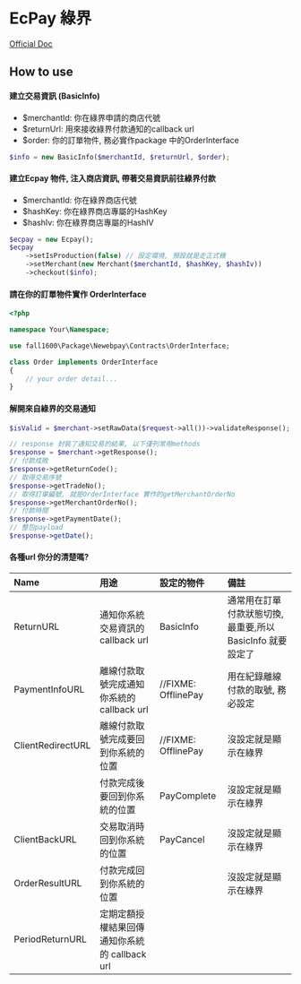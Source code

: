 # EcPay 綠界

[Official Doc](https://www.ecpay.com.tw/Content/files/ecpay_011.pdf)

## How to use

#### 建立交易資訊 (BasicInfo)
 - $merchantId: 你在綠界申請的商店代號
 - $returnUrl: 用來接收綠界付款通知的callback url
 - $order: 你的訂單物件, 務必實作package 中的OrderInterface
```php
$info = new BasicInfo($merchantId, $returnUrl, $order);
```

#### 建立Ecpay 物件, 注入商店資訊, 帶著交易資訊前往綠界付款
 - $merchantId: 你在綠界商店代號
 - $hashKey: 你在綠界商店專屬的HashKey
 - $hashIv: 你在綠界商店專屬的HashIV
 
```php
$ecpay = new Ecpay();
$ecpay
    ->setIsProduction(false) // 設定環境, 預設就是走正式機
    ->setMerchant(new Merchant($merchantId, $hashKey, $hashIv))
    ->checkout($info);
```

#### 請在你的訂單物件實作 OrderInterface

```php
<?php

namespace Your\Namespace;

use fall1600\Package\Newebpay\Contracts\OrderInterface;

class Order implements OrderInterface
{
    // your order detail...
}

```

#### 解開來自綠界的交易通知
```php
$isValid = $merchant->setRawData($request->all())->validateResponse(); //確認為true 後再往下走

// response 封裝了通知交易的結果, 以下僅列常用methods
$response = $merchant->getResponse();
// 付款成敗
$response->getReturnCode();
// 取得交易序號
$response->getTradeNo();
// 取得訂單編號, 就是OrderInterface 實作的getMerchantOrderNo
$response->getMerchantOrderNo();
// 付款時間
$response->getPaymentDate();
// 整包payload
$response->getDate();
```


#### 各種url 你分的清楚嗎?
| Name             | 用途                                  | 設定的物件    |    備註                                                   |
|:-----------------|:------------------------------------ |:-------------|:---------------------------------------------------------|
| ReturnURL        | 通知你系統交易資訊的callback url         | BasicInfo    | 通常用在訂單付款狀態切換, 最重要,所以BasicInfo 就要設定了   |
| PaymentInfoURL   | 離線付款取號完成通知你系統的callback url  | //FIXME: OfflinePay   | 用在紀錄離線付款的取號, 務必設定                            |
| ClientRedirectURL| 離線付款取號完成要回到你系統的位置         | //FIXME: OfflinePay   | 沒設定就是顯示在綠界                            |
|                  | 付款完成後要回到你系統的位置              | PayComplete  | 沒設定就是顯示在綠界                                        |
| ClientBackURL    | 交易取消時回到你系統的位置                | PayCancel    | 沒設定就是顯示在綠界                                        |
| OrderResultURL   | 付款完成回到你系統的位置                 |               | 沒設定就是顯示在綠界                                        |
| PeriodReturnURL  | 定期定額授權結果回傳通知你系統的 callback url |            |                                       |

 